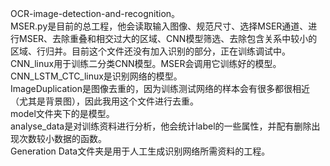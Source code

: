 OCR-image-detection-and-recognition。  
MSER.py是目前的总工程，他会读取输入图像、规范尺寸、选择MSER通道、进行MSER、去除重叠和相交过大的区域、CNN模型筛选、去除包含关系中较小的区域、行归并。目前这个文件还没有加入识别的部分，正在训练调试中。 
CNN_linux用于训练二分类CNN模型。MSER会调用它训练好的模型。   
CNN_LSTM_CTC_linux是识别网络的模型。  
ImageDuplication是图像去重的，因为训练测试网络的样本会有很多都很相近（尤其是背景图），因此我用这个文件进行去重。  
model文件夹下的是模型。  
analyse_data是对训练资料进行分析，他会统计label的一些属性，并配有删除出现次数较小数据的函数。  
Generation Data文件夹是用于人工生成识别网络所需资料的工程。  

